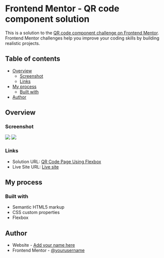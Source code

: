 # Frontend Mentor - QR code component solution

This is a solution to the [QR code component challenge on Frontend Mentor](https://www.frontendmentor.io/challenges/qr-code-component-iux_sIO_H). Frontend Mentor challenges help you improve your coding skills by building realistic projects. 

## Table of contents

- [Overview](#overview)
  - [Screenshot](#screenshot)
  - [Links](#links)
- [My process](#my-process)
  - [Built with](#built-with)
- [Author](#author)

## Overview

### Screenshot

![](./screenshot-desktop.jpg)
![](./screenshot-mobile.jpg)

### Links

- Solution URL: [QR Code Page Using Flexbox](https://www.frontendmentor.io/solutions/qr-code-page-using-flexbox-7kIZhNsiWW)
- Live Site URL: [Live site](https://qrcodeflexbox.netlify.app/)

## My process

### Built with

- Semantic HTML5 markup
- CSS custom properties
- Flexbox

## Author

- Website - [Add your name here](https://www.ern4o.com)
- Frontend Mentor - [@yourusername](https://www.frontendmentor.io/profile/salmon982)